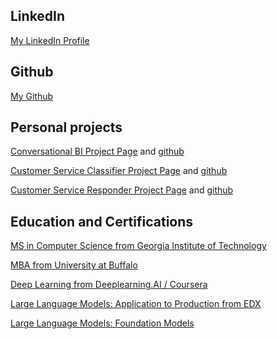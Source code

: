 
## LinkedIn
[My LinkedIn Profile](https://www.linkedin.com/in/jonmanly/)

## Github
[My Github](https://github.com/jonathanmanly)


## Personal projects

[Conversational BI Project Page](/projects/convBI/) and [github](https://github.com/jonathanmanly/convBI)

[Customer Service Classifier Project Page](/projects/custServClass/) and [github](https://github.com/jonathanmanly/custServiceLLM)


[Customer Service Responder Project Page](/projects/custServResponder/) and [github](https://github.com/jonathanmanly/custServiceLLM)


## Education and Certifications

[MS in Computer Science from Georgia Institute of Technology](https://omscs.gatech.edu/home)

[MBA from University at Buffalo](https://management.buffalo.edu/)

[Deep Learning from Deeplearning.AI / Coursera](https://www.coursera.org/account/accomplishments/specialization/AM9EC95WAA6G?utm_source=link&utm_medium=certificate&utm_content=cert_image&utm_campaign=sharing_cta&utm_product=s12n)

[Large Language Models: Application to Production from EDX](https://courses.edx.org/certificates/3acfe8dd65da481da8eeae0c67ccccec)

[Large Language Models: Foundation Models](https://courses.edx.org/certificates/412fd667c54b4b5680402b8ff14d48e8)
